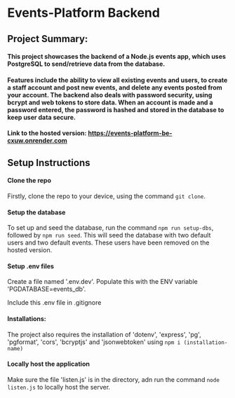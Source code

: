 # Events-Platform Backend

## Project Summary:

#### This project showcases the backend of a Node.js events app, which uses PostgreSQL to send/retrieve data from the database.

#### Features include the ability to view all existing events and users, to create a staff account and post new events, and delete any events posted from your account. The backend also deals with password security, using bcrypt and web tokens to store data. When an account is made and a password entered, the password is hashed and stored in the database to keep user data secure.

#### Link to the hosted version: https://events-platform-be-cxuw.onrender.com

## Setup Instructions

#### Clone the repo

Firstly, clone the repo to your device, using the command `git clone`.

#### Setup the database

To set up and seed the database, run the command `npm run setup-dbs`, followed by `npm run seed`. This will seed the database with two default users and two default events. These users have been removed on the hosted version.

#### Setup .env files

Create a file named '.env.dev'.
Populate this with the ENV variable 'PGDATABASE=events_db'.

Include this .env file in .gitignore

#### Installations:

The project also requires the installation of 'dotenv', 'express', 'pg', 'pgformat', 'cors', 'bcryptjs' and 'jsonwebtoken' using `npm i (installation-name)`

#### Locally host the application

Make sure the file 'listen.js' is in the directory, adn run the command `node listen.js` to locally host the server.
